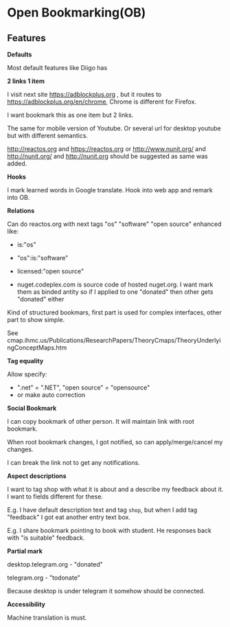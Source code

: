 
Open Bookmarking(OB)
====




Features
---

**Defaults**

Most default features like Diigo has

**2 links 1 item** 

I visit next site https://adblockplus.org  , but it routes to https://adblockplus.org/en/chrome, Chrome is different for Firefox.

I want bookmark this as one item but 2 links.

The same for mobile version of Youtube. Or several url for desktop youtube but with different semantics.

http://reactos.org and https://reactos.org or http://www.nunit.org/ and http://nunit.org/ and http://nunit.org should be suggested as same was added.

**Hooks**

I mark learned words in Google translate. Hook into web app and remark into OB.


**Relations**

Can do reactos.org with next tags "os" "software" "open source" enhanced like:

- is:"os"  
- "os":is:"software"
- licensed:"open source"

- nuget.codeplex.com is source code of hosted nuget.org. I want mark them as binded antity so if I applied to one "donated" then other gets "donated" either

Kind of structured bookmars, first part is used for complex interfaces, other part to show simple.

See cmap.ihmc.us/Publications/ResearchPapers/TheoryCmaps/TheoryUnderlyingConceptMaps.htm


**Tag equality**

Allow specify:

- ".net"  = ".NET", "open source" = "opensource" 
- or make auto correction

**Social Bookmark**

I can copy bookmark of other person. It will maintain link with root bookmark.

When root bookmark changes, I got notified, so can apply/merge/cancel my changes.

I can break the link not to get any notifications.

**Aspect descriptions**

I want to tag shop with what it is about and a describe my feedback about it. I want to fields different for these.

E.g. I have default description text and tag `shop`, but when I add tag "feedback" I got eat another entry text box.

E.g. I share bookmark pointing to book with student. He responses back with "is suitable" feedback.

**Partial mark**

desktop.telegram.org - "donated"

telegram.org - "todonate"

Because desktop is under telegram it somehow should be connected.

**Accessibility**

Machine translation is must.


